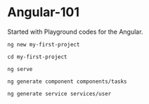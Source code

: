# Angular-101
Started with Playground codes for the Angular. 

   `ng new my-first-project` 
  
   `cd my-first-project`
    
   `ng serve`
     
   `ng generate component components/tasks`

`ng generate service services/user`
